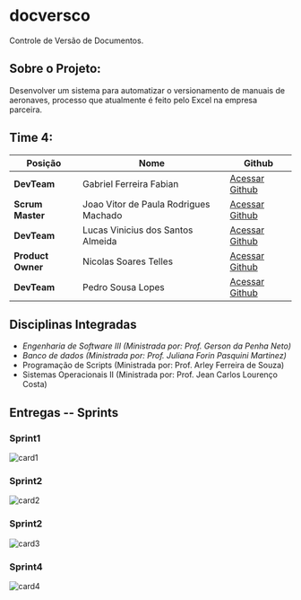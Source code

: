 # docversco
Controle de Versão de Documentos.

## Sobre o Projeto: 

Desenvolver um sistema para automatizar o versionamento de manuais de aeronaves, processo que atualmente é feito pelo Excel na empresa parceira.

## Time 4:

Posição | Nome | Github
------------ | ------------ | -------------
**DevTeam**  | Gabriel Ferreira Fabian | [Acessar Github](https://github.com/gabriel-fabian)
**Scrum Master**  | Joao Vitor de Paula Rodrigues Machado | [Acessar Github](https://github.com/Joaoom9596)
**DevTeam**  | Lucas Vinicius dos Santos Almeida| [Acessar Github](https://github.com/lucasvns)
**Product Owner** | Nicolas Soares Telles | [Acessar Github](https://github.com/nicolastelles)
**DevTeam** | Pedro Sousa Lopes | [Acessar Github](https://github.com/PedroSousaLopes)

##  Disciplinas Integradas 

- *Engenharia de Software III (Ministrada por: Prof. Gerson da Penha Neto)*
- *Banco de dados (Ministrada por: Prof. Juliana Forin Pasquini Martinez)*
- Programação de Scripts (Ministrada por: Prof. Arley Ferreira de Souza)
- Sistemas Operacionais II (Ministrada por: Prof. Jean Carlos Lourenço Costa)

## Entregas -- Sprints

### Sprint1

![card1](https://user-images.githubusercontent.com/62885555/133897014-eb6a0b8a-5f92-4886-b8d6-9173061b8dce.png)

### Sprint2

![card2](https://user-images.githubusercontent.com/62885555/133897099-ea1cc12f-6ece-4bd2-a7ab-51e07b9e15c2.png)

### Sprint2

![card3](https://user-images.githubusercontent.com/62885555/133897098-9ed6aae9-c0a2-40bf-8cae-94b75f4dacd1.png)

### Sprint4

![card4](https://user-images.githubusercontent.com/62885555/133897105-79cf9f6e-790b-40df-994d-c6e0916f7839.png)
